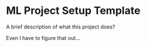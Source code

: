 
# ML Project Setup Template

A brief description of what this project does?

Even I have to figure that out...

